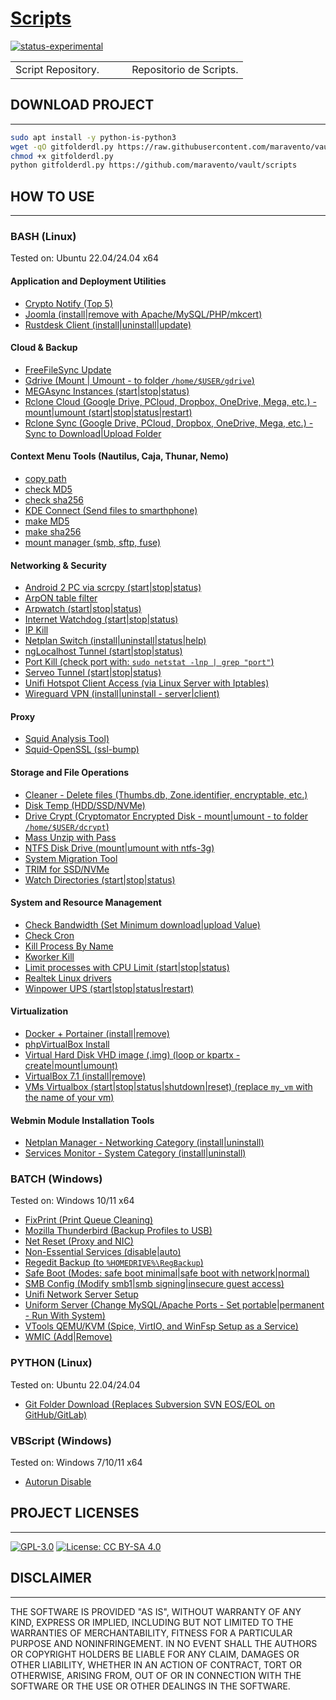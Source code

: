 # [Scripts](https://www.maravento.com)

[![status-experimental](https://img.shields.io/badge/status-experimental-orange.svg)](https://github.com/maravento/vault)

<!-- markdownlint-disable MD033 -->

<table width="100%">
  <tr>
    <td style="width: 50%; white-space: nowrap;">
     Script Repository.
    </td>
    <td style="width: 50%; white-space: nowrap;">
     Repositorio de Scripts.
    </td>
  </tr>
</table>

## DOWNLOAD PROJECT

---

```bash
sudo apt install -y python-is-python3
wget -qO gitfolderdl.py https://raw.githubusercontent.com/maravento/vault/master/scripts/python/gitfolderdl.py
chmod +x gitfolderdl.py
python gitfolderdl.py https://github.com/maravento/vault/scripts
```

## HOW TO USE

---

### BASH (Linux)

Tested on: Ubuntu 22.04/24.04 x64

#### Application and Deployment Utilities

- [Crypto Notify (Top 5)](https://raw.githubusercontent.com/maravento/vault/master/scripts/bash/cryptonotify.sh)
- [Joomla (install|remove with Apache/MySQL/PHP/mkcert)](https://raw.githubusercontent.com/maravento/vault/master/scripts/bash/joomla.sh)
- [Rustdesk Client (install|uninstall|update)](https://raw.githubusercontent.com/maravento/vault/master/scripts/bash/rustdesk.sh)

#### Cloud & Backup

- [FreeFileSync Update](https://raw.githubusercontent.com/maravento/vault/master/scripts/bash/ffsupdate.sh)
- [Gdrive (Mount | Umount - to folder `/home/$USER/gdrive`)](https://raw.githubusercontent.com/maravento/vault/master/scripts/bash/gdrive.sh)
- [MEGAsync Instances (start|stop|status)](https://raw.githubusercontent.com/maravento/vault/master/scripts/bash/msyncs)
- [Rclone Cloud (Google Drive, PCloud, Dropbox, OneDrive, Mega, etc.) - mount|umount (start|stop|status|restart)](https://raw.githubusercontent.com/maravento/vault/master/scripts/bash/rcloud.sh)
- [Rclone Sync (Google Drive, PCloud, Dropbox, OneDrive, Mega, etc.) - Sync to Download|Upload Folder](https://raw.githubusercontent.com/maravento/vault/master/scripts/bash/rsync.sh)

#### Context Menu Tools (Nautilus, Caja, Thunar, Nemo)

- [copy path](https://raw.githubusercontent.com/maravento/vault/master/scripts/bash/copypath)
- [check MD5](https://raw.githubusercontent.com/maravento/vault/master/scripts/bash/checkmd5)
- [check sha256](https://raw.githubusercontent.com/maravento/vault/master/scripts/bash/checksha256)
- [KDE Connect (Send files to smarthphone)](https://raw.githubusercontent.com/maravento/vault/master/scripts/bash/send2phone)
- [make MD5](https://raw.githubusercontent.com/maravento/vault/master/scripts/bash/makemd5)
- [make sha256](https://raw.githubusercontent.com/maravento/vault/master/scripts/bash/makesha256)
- [mount manager (smb, sftp, fuse)](https://raw.githubusercontent.com/maravento/vault/master/scripts/bash/mountman)

#### Networking & Security

- [Android 2 PC via scrcpy (start|stop|status)](https://raw.githubusercontent.com/maravento/vault/master/scripts/bash/droid2pc.sh)
- [ArpON table filter](https://raw.githubusercontent.com/maravento/vault/master/scripts/bash/arponscan.sh)
- [Arpwatch (start|stop|status)](https://raw.githubusercontent.com/maravento/vault/master/scripts/bash/arpwatch.sh)
- [Internet Watchdog (start|stop|status)](https://raw.githubusercontent.com/maravento/vault/master/scripts/bash/watchdog.sh)
- [IP Kill](https://raw.githubusercontent.com/maravento/vault/master/scripts/bash/ipkill.sh)
- [Netplan Switch (install|uninstall|status|help)](https://raw.githubusercontent.com/maravento/vault/master/scripts/bash/npswitch.sh)
- [ngLocalhost Tunnel (start|stop|status)](https://raw.githubusercontent.com/maravento/vault/master/scripts/bash/nglocalhost.sh)
- [Port Kill (check port with: `sudo netstat -lnp | grep "port"`)](https://raw.githubusercontent.com/maravento/vault/master/scripts/bash/portkill.sh)
- [Serveo Tunnel (start|stop|status)](https://raw.githubusercontent.com/maravento/vault/master/scripts/bash/serveo.sh)
- [Unifi Hotspot Client Access (via Linux Server with Iptables)](https://raw.githubusercontent.com/maravento/vault/master/scripts/bash/unifihotspot.sh)
- [Wireguard VPN (install|uninstall - server|client)](https://raw.githubusercontent.com/maravento/vault/master/scripts/bash/wireguard.sh)

#### Proxy

- [Squid Analysis Tool)](https://raw.githubusercontent.com/maravento/vault/master/scripts/bash/squidtool.sh)
- [Squid-OpenSSL (ssl-bump)](https://raw.githubusercontent.com/maravento/vault/master/scripts/bash/sslbump.sh)

#### Storage and File Operations

- [Cleaner - Delete files (Thumbs.db, Zone.identifier, encryptable, etc.)](https://raw.githubusercontent.com/maravento/vault/master/scripts/bash/cleaner.sh)
- [Disk Temp (HDD/SSD/NVMe)](https://raw.githubusercontent.com/maravento/vault/master/scripts/bash/disktemp.sh)
- [Drive Crypt (Cryptomator Encrypted Disk - mount|umount - to folder `/home/$USER/dcrypt`)](https://raw.githubusercontent.com/maravento/vault/master/scripts/bash/drivecrypt.sh)
- [Mass Unzip with Pass](https://raw.githubusercontent.com/maravento/vault/master/scripts/bash/massunzip.sh)
- [NTFS Disk Drive (mount|umount with ntfs-3g)](https://raw.githubusercontent.com/maravento/vault/master/scripts/bash/ntfsdrive.sh)
- [System Migration Tool](https://raw.githubusercontent.com/maravento/vault/master/scripts/bash/appbr.sh)
- [TRIM for SSD/NVMe](https://raw.githubusercontent.com/maravento/vault/master/scripts/bash/trim.sh)
- [Watch Directories (start|stop|status)](https://raw.githubusercontent.com/maravento/vault/master/scripts/bash/watchdir.sh)

#### System and Resource Management

- [Check Bandwidth (Set Minimum download|upload Value)](https://raw.githubusercontent.com/maravento/vault/master/scripts/bash/bandwidth.sh)
- [Check Cron](https://raw.githubusercontent.com/maravento/vault/master/scripts/bash/checkcron.sh)
- [Kill Process By Name](https://raw.githubusercontent.com/maravento/vault/master/scripts/bash/pskill.sh)
- [Kworker Kill](https://raw.githubusercontent.com/maravento/vault/master/scripts/bash/kworker.sh)
- [Limit processes with CPU Limit (start|stop|status)](https://raw.githubusercontent.com/maravento/vault/master/scripts/bash/cpulimit.sh)
- [Realtek Linux drivers](https://raw.githubusercontent.com/maravento/vault/master/scripts/bash/realtekdrv.sh)
- [Winpower UPS (start|stop|status|restart)](https://raw.githubusercontent.com/maravento/vault/master/scripts/bash/winpower.sh)

#### Virtualization

- [Docker + Portainer (install|remove)](https://raw.githubusercontent.com/maravento/vault/master/scripts/bash/docker.sh)
- [phpVirtualBox Install](https://raw.githubusercontent.com/maravento/vault/master/scripts/bash/phpvbox.sh)
- [Virtual Hard Disk VHD image (.img) (loop or kpartx - create|mount|umount)](https://raw.githubusercontent.com/maravento/vault/master/scripts/bash/vdisk.sh)
- [VirtualBox 7.1 (install|remove)](https://raw.githubusercontent.com/maravento/vault/master/scripts/bash/vbox.sh)
- [VMs Virtualbox (start|stop|status|shutdown|reset) (replace `my_vm` with the name of your vm)](https://raw.githubusercontent.com/maravento/vault/master/scripts/bash/vm.sh)

#### Webmin Module Installation Tools

- [Netplan Manager - Networking Category (install|uninstall)](https://raw.githubusercontent.com/maravento/vault/master/scripts/bash/netwokd.sh)
- [Services Monitor - System Category (install|uninstall)](https://raw.githubusercontent.com/maravento/vault/master/scripts/bash/servicemon.sh)

### BATCH (Windows)

Tested on: Windows 10/11 x64

- [FixPrint (Print Queue Cleaning)](https://raw.githubusercontent.com/maravento/vault/master/scripts/batch/fixprint.bat)
- [Mozilla Thunderbird (Backup Profiles to USB)](https://raw.githubusercontent.com/maravento/vault/master/scripts/batch/mtpbackup.bat)
- [Net Reset (Proxy and NIC)](https://raw.githubusercontent.com/maravento/vault/master/scripts/batch/netreset.bat)
- [Non-Essential Services (disable|auto)](https://raw.githubusercontent.com/maravento/vault/master/scripts/batch/nonservices.bat)
- [Regedit Backup (to `%HOMEDRIVE%\RegBackup`)](https://raw.githubusercontent.com/maravento/vault/master/scripts/batch/regbackup.bat)
- [Safe Boot (Modes: safe boot minimal|safe boot with network|normal)](https://raw.githubusercontent.com/maravento/vault/master/scripts/batch/safeboot.bat)
- [SMB Config (Modify smb1|smb signing|insecure guest access)](https://raw.githubusercontent.com/maravento/vault/master/scripts/batch/smbconf.bat)
- [Unifi Network Server Setup](https://raw.githubusercontent.com/maravento/vault/master/scripts/batch/unifisetup.bat)
- [Uniform Server (Change MySQL/Apache Ports - Set portable|permanent - Run With System)](https://raw.githubusercontent.com/maravento/vault/master/scripts/batch/uzeroconf.bat)
- [VTools QEMU/KVM (Spice, VirtIO, and WinFsp Setup as a Service)](https://raw.githubusercontent.com/maravento/vault/master/scripts/batch/vtools.bat)
- [WMIC (Add|Remove)](https://raw.githubusercontent.com/maravento/vault/master/scripts/batch/wmic.bat)

### PYTHON (Linux)

Tested on: Ubuntu 22.04/24.04

- [Git Folder Download (Replaces Subversion SVN EOS/EOL on GitHub/GitLab)](https://raw.githubusercontent.com/maravento/vault/master/scripts/python/gitfolderdl.py)

### VBScript (Windows)

Tested on: Windows 7/10/11 x64

- [Autorun Disable](https://raw.githubusercontent.com/maravento/vault/master/scripts/vbs/autorun.vbs)

## PROJECT LICENSES

---

[![GPL-3.0](https://img.shields.io/badge/License-GPLv3-blue.svg)](https://www.gnu.org/licenses/gpl.txt)
[![License: CC BY-SA 4.0](https://img.shields.io/badge/License-CC_BY--SA_4.0-lightgrey.svg)](https://creativecommons.org/licenses/by-sa/4.0/)

## DISCLAIMER

---

THE SOFTWARE IS PROVIDED "AS IS", WITHOUT WARRANTY OF ANY KIND, EXPRESS OR IMPLIED, INCLUDING BUT NOT LIMITED TO THE WARRANTIES OF MERCHANTABILITY, FITNESS FOR A PARTICULAR PURPOSE AND NONINFRINGEMENT. IN NO EVENT SHALL THE AUTHORS OR COPYRIGHT HOLDERS BE LIABLE FOR ANY CLAIM, DAMAGES OR OTHER LIABILITY, WHETHER IN AN ACTION OF CONTRACT, TORT OR OTHERWISE, ARISING FROM, OUT OF OR IN CONNECTION WITH THE SOFTWARE OR THE USE OR OTHER DEALINGS IN THE SOFTWARE.
